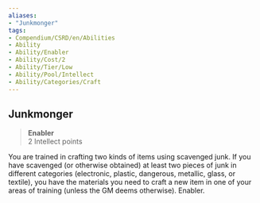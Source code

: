 ```yaml
---
aliases:
- "Junkmonger"
tags:
- Compendium/CSRD/en/Abilities
- Ability
- Ability/Enabler
- Ability/Cost/2
- Ability/Tier/Low
- Ability/Pool/Intellect
- Ability/Categories/Craft
---
```


  
## Junkmonger  
>**Enabler**  
>2 Intellect points
  
You are trained in crafting two kinds of items using scavenged junk. If you have scavenged (or otherwise obtained) at least two pieces of junk in different categories (electronic, plastic, dangerous, metallic, glass, or textile), you have the materials you need to craft a new item in one of your areas of training (unless the GM deems otherwise). Enabler.